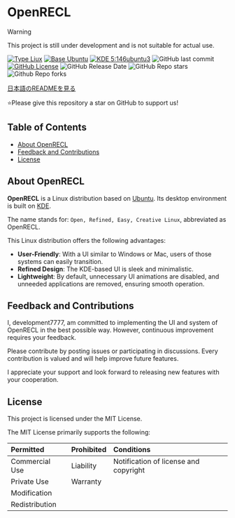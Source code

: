 # OpenRECL

> [!WARNING]
> This project is still under development and is not suitable for actual use.

[![Type Liux](https://img.shields.io/badge/Type-Linux-FCC624)](https://kernel.org/)
[![Base Ubuntu](https://img.shields.io/badge/Base-Ubuntu-E95420)](https://ubuntu.com/)
[![KDE 5:146ubuntu3](https://img.shields.io/badge/KDE-5:146ubuntu3-1D99F3)](https://ubuntu.com/)
![GitHub last commit](https://img.shields.io/github/last-commit/development7777/OpenRECL)
[![GitHub License](https://img.shields.io/github/license/development7777/OpenRECL)](LICENCE)
![GitHub Release Date](https://img.shields.io/github/release-date/develoopment7777/Openrecl)
![GitHub Repo stars](https://img.shields.io/github/stars/development7777/OpenRECL?style=flat)
![Github Repo forks](https://img.shields.io/github/forks/development7777/OpenRECL?style=flat)

[日本語のREADMEを見る](README.ja.md)

⭐Please give this repository a star on GitHub to support us!

## Table of Contents

- [About OpenRECL](#about-openrecl)
- [Feedback and Contributions](#feedback-and-contributions)
- [License](#license)

## About OpenRECL

**OpenRECL** is a Linux distribution based on [Ubuntu](https://ubuntu.com/). Its desktop environment is built on [KDE](https://kde.org/).

The name stands for:
`Open, Refined, Easy, Creative Linux`, abbreviated as OpenRECL.

This Linux distribution offers the following advantages:

- **User-Friendly**: With a UI similar to Windows or Mac, users of those systems can easily transition.
- **Refined Design**: The KDE-based UI is sleek and minimalistic.
- **Lightweight**: By default, unnecessary UI animations are disabled, and unneeded applications are removed, ensuring smooth operation.

<!--## Build Instructions



## Documentation


-->
## Feedback and Contributions

I, development7777, am committed to implementing the UI and system of OpenRECL in the best possible way. However, continuous improvement requires your feedback.

Please contribute by posting issues or participating in discussions. Every contribution is valued and will help improve future features.

I appreciate your support and look forward to releasing new features with your cooperation.

## License

This project is licensed under the MIT License.

The MIT License primarily supports the following:

| Permitted      | Prohibited | Conditions                            |
| :------------- | :--------- | :------------------------------------ |
| Commercial Use | Liability  | Notification of license and copyright |
| Private Use    | Warranty   |                                       |
| Modification   |            |                                       |
| Redistribution |            |                                       |
